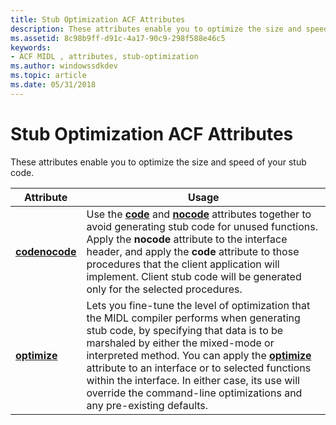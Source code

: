 ```yaml
---
title: Stub Optimization ACF Attributes
description: These attributes enable you to optimize the size and speed of your stub code.
ms.assetid: 8c98b9ff-d91c-4a17-90c9-298f588e46c5
keywords:
- ACF MIDL , attributes, stub-optimization
ms.author: windowssdkdev
ms.topic: article
ms.date: 05/31/2018
---
```


# Stub Optimization ACF Attributes

These attributes enable you to optimize the size and speed of your stub code.



| Attribute                                    | Usage                                                                                                                                                                                                                                                                                                                                                                                                                          |
|----------------------------------------------|--------------------------------------------------------------------------------------------------------------------------------------------------------------------------------------------------------------------------------------------------------------------------------------------------------------------------------------------------------------------------------------------------------------------------------|
| [**code**](code.md)[**nocode**](nocode.md) | Use the [**code**](code.md) and [**nocode**](nocode.md) attributes together to avoid generating stub code for unused functions. Apply the **nocode** attribute to the interface header, and apply the **code** attribute to those procedures that the client application will implement. Client stub code will be generated only for the selected procedures.                                                                |
| [**optimize**](optimize.md)                 | Lets you fine-tune the level of optimization that the MIDL compiler performs when generating stub code, by specifying that data is to be marshaled by either the mixed-mode or interpreted method. You can apply the [**optimize**](optimize.md) attribute to an interface or to selected functions within the interface. In either case, its use will override the command-line optimizations and any pre-existing defaults. |



 

 

 




